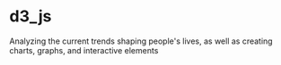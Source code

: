 # d3_js
Analyzing the current trends shaping people's lives, as well as creating charts, graphs, and interactive elements
